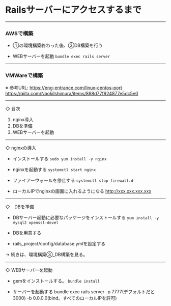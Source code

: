 # Railsサーバーにアクセスするまで


***

### AWSで構築

* ①の環境構築終わった後、③DB構築を行う

* WEBサーバーを起動
  `bundle exec rails server`

***

### VMWareで構築

※ 参考URL:
https://eng-entrance.com/linux-centos-port
https://qiita.com/NaokiIshimura/items/888d77f924877e5dc5e0

----------------------------------------------------------------------------------------
◇ 目次

1. nginx導入
2. DBを準備
3. WEBサーバーを起動

----------------------------------------------------------------------------------------
◇ nginxの導入

* インストールする
  `sudo yum install -y nginx`

* nginxを起動する
  `systemctl start nginx`

* ファイアーウォールを停止する
  `systemctl stop firewall.d`

* ローカルIPでnginxの画面に入れるようになる
  http://xxx.xxx.xxx.xxx

----------------------------------------------------------------------------------------
◇　DBを準備

* DBサーバー起動に必要なパッケージをインストールする
  `yum install -y mysql2 openssl-devel`

* DBを用意する

* rails_project/config/database.ymlを設定する

→ 続きは、環境構築③_DB構築を見る。

----------------------------------------------------------------------------------------
◇ WEBサーバーを起動

* gemをインストールする。
  `bundle install`

* サーバーを起動する
  bundle exec rails server -p 7777(デフォルトだと3000) -b 0.0.0.0(bind。すべてのローカルIPを許可)

